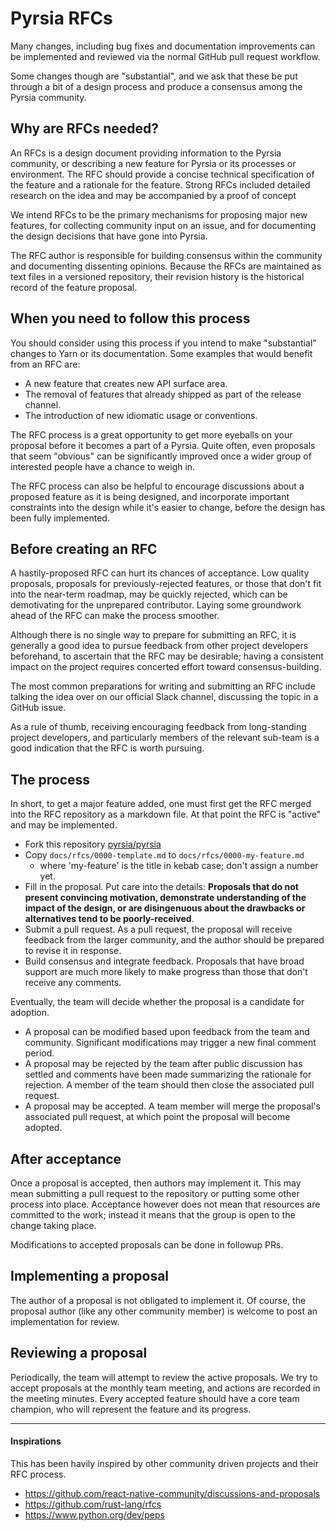 # Pyrsia RFCs

Many changes, including bug fixes and documentation improvements can be implemented and reviewed via the
normal GitHub pull request workflow.

Some changes though are "substantial", and we ask that these be put through a bit of a design process and produce
a consensus among the Pyrsia community.

## Why are RFCs needed?

An RFCs is a design document providing information to the Pyrsia community, or describing a new feature for Pyrsia or
its processes or environment. The RFC should provide a concise technical specification of the feature and a rationale for the feature.
Strong RFCs included detailed research on the idea and may be accompanied by a proof of concept

We intend RFCs to be the primary mechanisms for proposing major new features, for collecting community input on an issue, and for documenting
the design decisions that have gone into Pyrsia.

The RFC author is responsible for building consensus within the community and documenting dissenting opinions.
Because the RFCs are maintained as text files in a versioned repository, their revision history is the historical record of the feature proposal.

## When you need to follow this process

You should consider using this process if you intend to make "substantial" changes to Yarn or its documentation. Some examples that would benefit
from an RFC are:

- A new feature that creates new API surface area.
- The removal of features that already shipped as part of the release channel.
- The introduction of new idiomatic usage or conventions.

The RFC process is a great opportunity to get more eyeballs on your proposal before it becomes a part of a Pyrsia.
Quite often, even proposals that seem "obvious" can be significantly improved once a wider group of interested people have a chance to weigh in.

The RFC process can also be helpful to encourage discussions about a proposed feature as it is being designed, and incorporate important
constraints into the design while it's easier to change, before the design has been fully implemented.

## Before creating an RFC

A hastily-proposed RFC can hurt its chances of acceptance. Low quality proposals, proposals for previously-rejected features, or those that don't fit
into the near-term roadmap, may be quickly rejected, which can be demotivating for the unprepared contributor. Laying some groundwork ahead of the RFC
can make the process smoother.

Although there is no single way to prepare for submitting an RFC, it is generally a good idea to pursue feedback from other project developers beforehand,
to ascertain that the RFC may be desirable; having a consistent impact on the project requires concerted effort toward consensus-building.

The most common preparations for writing and submitting an RFC include talking the idea over on our official Slack channel, discussing the topic in a
GitHub issue.

As a rule of thumb, receiving encouraging feedback from long-standing project developers, and particularly members of the relevant sub-team is a good indication
that the RFC is worth pursuing.

## The process

In short, to get a major feature added, one must first get the RFC merged into the RFC repository as a markdown file. At that point the RFC is "active" and may
be implemented.

- Fork this repository [pyrsia/pyrsia](https://github.com/pyrsia/pyrsia/fork)
- Copy `docs/rfcs/0000-template.md` to `docs/rfcs/0000-my-feature.md`
  - where 'my-feature' is the title in kebab case; don't assign a number yet.
- Fill in the proposal. Put care into the details: **Proposals that do not present convincing motivation, demonstrate understanding of the impact of the design, or are disingenuous about the drawbacks or alternatives tend to be poorly-received**.
- Submit a pull request. As a pull request, the proposal will receive feedback from the larger community, and the author should be prepared to revise it in response.
- Build consensus and integrate feedback. Proposals that have broad support are much more likely to make progress than those that don't receive any comments.

Eventually, the team will decide whether the proposal is a candidate for adoption.

- A proposal can be modified based upon feedback from the team and community. Significant modifications may trigger a new final comment period.
- A proposal may be rejected by the team after public discussion has settled and comments have been made summarizing the rationale for rejection. A member of the team should then close the associated pull request.
- A proposal may be accepted. A team member will merge the proposal's associated pull request, at which point the proposal will become adopted.

## After acceptance

Once a proposal is accepted, then authors may implement it. This may mean submitting a pull request to the repository or putting some other process into place.
Acceptance however does not mean that resources are committed to the work; instead it means that the group is open to the change taking place.

Modifications to accepted proposals can be done in followup PRs.

## Implementing a proposal

The author of a proposal is not obligated to implement it. Of course, the proposal author (like any other community member) is welcome to post an implementation for review.

## Reviewing a proposal

Periodically, the team will attempt to review the active proposals. We try to accept proposals at the monthly team meeting, 
and actions are recorded in the meeting minutes. Every accepted feature should have a core team champion, who will represent the feature and its progress.

***

#### Inspirations

This has been havily inspired by other community driven projects and their RFC process.

- https://github.com/react-native-community/discussions-and-proposals
- https://github.com/rust-lang/rfcs
- https://www.python.org/dev/peps
